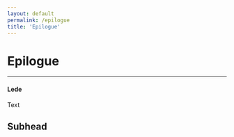 ```yaml
---
layout: default
permalink: /epilogue﻿
title: 'Epilogue﻿'
---
```


# Epilogue

***

#### Lede

Text

## Subhead


